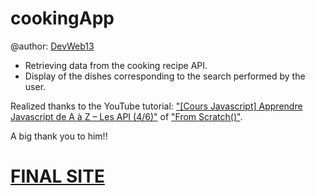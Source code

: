 # cookingApp

@author: [DevWeb13](https://twitter.com/DeveloppementW1)

* Retrieving data from the cooking recipe API.
* Display of the dishes corresponding to the search performed by the user.

Realized thanks to the YouTube tutorial: ["[Cours Javascript] Apprendre Javascript de A à Z – Les API (4/6)"](https://www.youtube.com/watch?v=Xm9i87uliU8&list=PLEiMYEzpB4QuS8AXU9eAz1aw_WBknPn1E&index=4&t=10537s) of ["From Scratch()"]( https://twitter.com/KobeKenjo).

A big thank you to him!!

# [FINAL SITE](https://devweb13.github.io/cookingApp/)
